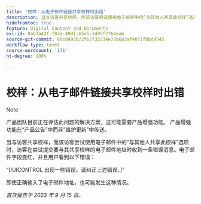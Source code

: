 ```yaml
---
title: '校样：从电子邮件链接共享校样时出错'
description: 当与访客共享校样，而该访客尝试使用电子邮件中的“与其他人共享此校样”选项时，访客在尝试提交要与其共享校样的电子邮件地址时收到一条错误消息。电子邮件字段变红，并且用户看到一条错误。
hidefromtoc: true
feature: Digital Content and Documents
exl-id: 0ab7a42f-f87e-49d1-b5e5-3d05f7764eab
source-git-commit: 80cd493b72fb2732234e78b683afe071f8bd9545
workflow-type: tm+mt
source-wordcount: '171'
ht-degree: 100%

---
```


# 校样：从电子邮件链接共享校样时出错

>[!NOTE]
>
>产品团队目前正在评估此问题的解决方案，这可能需要产品增强功能。 产品增强功能在“产品公告”中而非“维护更新”中传送。

当与访客共享校样，而该访客尝试使用电子邮件中的“与其他人共享此校样”选项时，访客在尝试提交要与其共享校样的电子邮件地址时收到一条错误消息。电子邮件字段变红，并且用户看到以下错误：

“[!UICONTROL 出现一些错误。请纠正上述错误。]”

即使正确输入了电子邮件地址，也可能发生这种情况。

_首次报告于 2023 年 9 月 15 日。_
